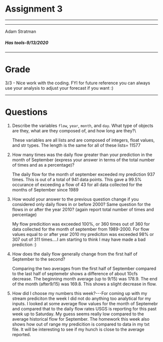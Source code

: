 # Assignment 3
--------
---
Adam Stratman   
##### Has tools-9/13/2020
---------
# Grade

3/3 - Nice work with the coding. FYI for future reference you can always use your analysis to adjust your forecast if you want :)

---
# Questions
 1) Describe the variables `flow`, `year`, `month`, and `day`. What type of objects are they, what are they composed of, and how long are they?\

    These variables are all lists and are composed of integers, float values, and str types.
 The length is the same for all of these lists= 11577


2) How many times was the daily flow greater than your prediction in the month of September (express your answer in terms of the total number of times and as a percentage)?

     The daily flow for the month of september exceeded my prediction 937 times. This is out of a total of 941 data points. This gave a 99.5% occurance of exceeding a flow of 43 for all data collected for the months of September since 1989

3)   How would your answer to the previous question change if you considered only daily flows in or before 2000? Same question for the flows in or after the year 2010? (again report total number of times and percentage)

        My flow predicition was exceeded 100%, or 360 times out of 360 for data collected for the month of september from 1989-2000. For flow values equal to or after year 2010 my prediciton was exceeded 98% or 307 out of 311 times....I am starting to think I may have made a bad prediction :)

 4.    How does the daily flow generally change from the first half of September to the second?

         Comparing the two averages from the first half of September compared to the last half of septemebr shows a difference of about 10cfs decrease. The beginning month average (up to 9/15) was 178.9. The end of the month (after9/15) was 169.8. This shows a slight decrease in flow.

5) How did I choose my numbers this week?---For coming up with my stream prediciton the week I did not do anything too analytical for my inputs. I looked at some average flow values for the month of Septemebr and compared that to the daily flow rates USGS is reporting for this past week up to Saturday. My guess seems really low compared to the average historical flow for September. The homework this week also shows how out of range my predicition is compared to data in my txt file. It will be interesting to see if my hunch is close to the average reported.
